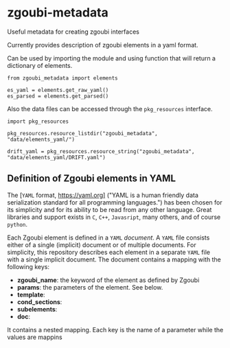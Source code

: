 # zgoubi-metadata

Useful metadata for creating zgoubi interfaces

Currently provides description of zgoubi elements in a yaml format.

Can be used by importing the module and using function that will return a dictionary of elements.

```
from zgoubi_metadata import elements

es_yaml = elements.get_raw_yaml()
es_parsed = elements.get_parsed()

```

Also the data files can be accessed through the `pkg_resources` interface.

```
import pkg_resources

pkg_resources.resource_listdir("zgoubi_metadata", "data/elements_yaml/")

drift_yaml = pkg_resources.resource_string("zgoubi_metadata", "data/elements_yaml/DRIFT.yaml")
```

## Definition of Zgoubi elements in YAML

The [`YAML` format, https://yaml.org] ("YAML is a human friendly data serialization standard for all programming languages.") has been chosen for its simplicity and for its ability to be read from any other language. Great 
libraries and support exists in `C`, `C++`, `Javasript`, many others, and of course `python`.

Each Zgoubi element is defined in a `YAML` *document*. A `YAML` file consists either of a single (implicit) document or 
of multiple documents. For simplicity, this repository describes each element in a separate `YAML` file with a single 
implicit document. The document contains a mapping with the following keys:

- **zgoubi_name**: the keyword of the element as defined by Zgoubi
- **params**: the parameters of the element. See below.
- **template**:
- **cond_sections**:
- **subelements**:
- **doc**: 


It contains a nested mapping. Each key is the name of a parameter while 
the values are mappins 
